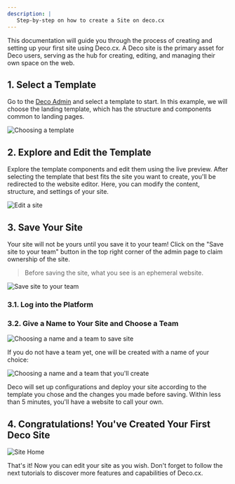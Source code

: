 ```yaml
---
description: |
   Step-by-step on how to create a Site on deco.cx
---
```


This documentation will guide you through the process of creating and setting up your first site using Deco.cx. 
A Deco site is the primary asset for Deco users, serving as the hub for creating, editing, and managing their own space on the web.

## 1. Select a Template

Go to the [Deco Admin](https://admin.deco.cx/spaces/new) and select a template to start. In this example, we will choose the landing template, which has the structure and components common to landing pages.

![Choosing a template](/docs/getting-started/creating-site/choose-template.png)

## 2. Explore and Edit the Template

Explore the template components and edit them using the live preview. After selecting the template that best fits the site you want to create, you'll be redirected to the website editor. Here, you can modify the content, structure, and settings of your site.

![Edit a site](/docs/getting-started/creating-site/site-editor.png)

## 3. Save Your Site

Your site will not be yours until you save it to your team! Click on the "Save site to your team" button in the top right corner of the admin page to claim ownership of the site.

> Before saving the site, what you see is an ephemeral website.

![Save site to your team](/docs/getting-started/creating-site/save-site-btn.png)

### 3.1. Log into the Platform
### 3.2. Give a Name to Your Site and Choose a Team

![Choosing a name and a team to save site](/docs/getting-started/creating-site/save-site.png)

If you do not have a team yet, one will be created with a name of your choice:

![Choosing a name and a team that you'll create](/docs/getting-started/creating-site/save-site-and-team.png)

Deco will set up configurations and deploy your site according to the template you chose and the changes you made before saving. Within less than 5 minutes, you'll have a website to call your own.

## 4. Congratulations! You've Created Your First Deco Site

![Site Home](/docs/getting-started/creating-site/site-home.png)

That's it! Now you can edit your site as you wish. Don't forget to follow the next tutorials to discover more features and capabilities of Deco.cx.